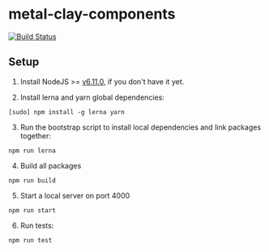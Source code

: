 # metal-clay-components

[![Build Status](https://travis-ci.org/metal/metal-clay-components.svg?branch=master)](https://travis-ci.org/metal/metal-clay-components)

## Setup

1. Install NodeJS >= [v6.11.0](http://nodejs.org/dist/v6.11.0/), if you don't have it yet.

2. Install lerna and yarn global dependencies:

  ```
  [sudo] npm install -g lerna yarn
  ```

3. Run the bootstrap script to install local dependencies and link packages together:

  ```
  npm run lerna
  ```

4. Build all packages

  ```
  npm run build
  ```

5. Start a local server on port 4000

  ```
  npm run start
  ```

6. Run tests:

  ```
  npm run test
  ```
